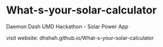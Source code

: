 What-s-your-solar-calculator
============================

Daemon Dash UMD Hackathon - Solar Power App

visit website: dhshah.github.io/What-s-your-solar-calculator
